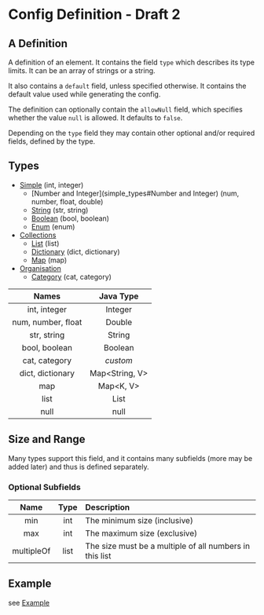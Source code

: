 # Config Definition - Draft 2
## A Definition
A definition of an element. It contains the field `type` which describes its type limits. It can 
be an array of strings or a string. 

It also contains a `default` field, unless specified 
otherwise. It contains the default value used while generating the config. 

The definition can optionally contain the `allowNull` field, which specifies whether the value `null` is allowed. 
It defaults to `false`. 

Depending on the `type` field they may contain other optional and/or required fields, defined 
by the type.

## Types

- [Simple](simple_types) (int, integer)
  - [Number and Integer](simple_types#Number and Integer) (num, number, float, double)
  - [String](simple_types#String) (str, string)
  - [Boolean](simple_types#Boolean) (bool, boolean)
  - [Enum](simple_types#Enum) (enum)
- [Collections](collection_types)
  - [List](collection_types#List) (list)
  - [Dictionary](collection_types#Dictionary) (dict, dictionary)
  - [Map](collection_types#Map) (map)
- [Organisation](organisation_types)
  - [Category](organisation_types#Category) (cat, category)
  
| Names              | Java Type      |
|:------------------:|:--------------:|
| int, integer       | Integer        |
| num, number, float | Double         |
| str, string        | String         |
| bool, boolean      | Boolean        |
| cat, category      | _custom_       |
| dict, dictionary   | Map<String, V> |
| map                | Map<K, V>      |
| list               | List<V>        |
| null               | null           |

## Size and Range
Many types support this field, and it contains many subfields (more may be added later) and thus 
is defined separately. 

### Optional Subfields
| Name       | Type      | Description 
|:----------:|:---------:|:------------
| min        | int       | The minimum size (inclusive)
| max        | int       | The maximum size (exclusive)
| multipleOf | list<num> | The size must be a multiple of all numbers in this list

## Example
see [Example](example)

